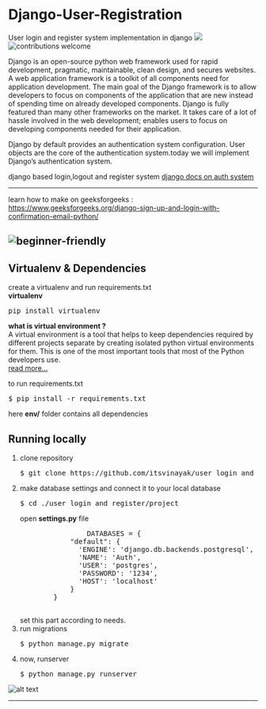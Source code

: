 # Django-User-Registration
 User login and register system implementation in django 
![](https://img.shields.io/github/repo-size/Alleny244/Django-User-Registration.svg?label=Repo%20size&style=flat-square)&nbsp;![contributions welcome](https://img.shields.io/static/v1.svg?label=Contributions&message=Welcome&color=0059b3&style=flat-square)&nbsp;


Django is an open-source python web framework used for rapid development, pragmatic, maintainable, clean design, and secures websites. A web application framework is a toolkit of all components need for application development. The main goal of the Django framework is to allow developers to focus on components of the application that are new instead of spending time on already developed components. Django is fully featured than many other frameworks on the market. It takes care of a lot of hassle involved in the web development; enables users to focus on developing components needed for their application.

Django by default provides an authentication system configuration. User objects are the core of the authentication system.today we will implement Django’s authentication system.

django based login,logout and register system [django docs on auth system](https://docs.djangoproject.com/en/2.2/topics/auth/default/)

---

learn how to make on geeksforgeeks : https://www.geeksforgeeks.org/django-sign-up-and-login-with-confirmation-email-python/


![beginner-friendly](https://img.shields.io/badge/beginner%20friendly-django%20project%20-green)
---


## Virtualenv & Dependencies

create a virtualenv and run requirements.txt<br/>
<b>virtualenv</b>

<pre>pip install virtualenv</pre>

<b> what is virtual environment ? </b><br/>
A virtual environment is a tool that helps to keep dependencies required by different projects separate by creating isolated python virtual environments for them. This is one of the most important tools that most of the Python developers use.
<br/>
<a href="https://www.geeksforgeeks.org/python-virtual-environment/" >read more... </a>

to run requirements.txt

<pre>$ pip install -r requirements.txt</pre>

here <b>env/</b> folder contains all dependencies

## Running locally

<ol>
  <li>
      clone repository 
      <pre>$ git clone https://github.com/itsvinayak/user_login_and_register.git</pre>
  </li>
  <li>
     make database settings and connect it to your local database 
    <pre>$ cd ./user_login_and_register/project </pre>
    open <b>settings.py</b> file
    <pre>
                DATABASES = {
            "default": {
              'ENGINE': 'django.db.backends.postgresql',
              'NAME': 'Auth',
              'USER': 'postgres',
              'PASSWORD': '1234',
              'HOST': 'localhost'
            }
        }
   </pre>
   set this part according to needs.
  </li>
  <li>
    run migrations 
    <pre>$ python manage.py migrate</pre>
  </li>
  <li>
    now, runserver 
    <pre>$ python manage.py runserver</pre>
  </li>
 </ol>

![alt text](https://github.com/itsvinayak/user_login_and_register/blob/master/Screenshot%20from%202019-07-23%2007-26-47.png)


---

